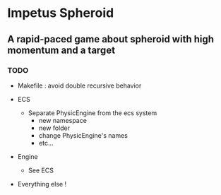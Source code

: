 # Impetus Spheroid
## A rapid-paced game about spheroid with high momentum and a target

### TODO

* Makefile : avoid double recursive behavior

* ECS
  * Separate PhysicEngine from the ecs system
  	* new namespace
	* new folder
	* change PhysicEngine's names
	* etc...

* Engine
  * See ECS

* Everything else !